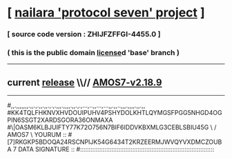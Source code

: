 
# [ [nailara 'protocol seven' project](http://nailara.network/) ]

### [ source code version : ZHIJFZFFGI-4455.0 ]

### ( this is the public domain [license](../license)d 'base' branch )
---
## current [release](https://github.com/nailara-technologies/protocol-7/releases) \\\\// [AMOS7-v2.18.9](https://github.com/nailara-technologies/protocol-7/releases/tag/AMOS7-v2.18.9)
---

#,,.,,,,,,,.,,.,.,,.,,.,.,.,,,.,,,,.,,.,.,...,..,,...,...,,.,,..,,,.,,,,.,,.,,
#KK4TQLFHKNVXHVDOUIPUHV4PSHYDOLKHTLQYMGSFPGG5NHGD4OGPIN6SSGT2XARDSGORA36ONMAXA
#\\\|OASM6KLBJUIFTY77K72O756N7BIF6IDDVKBXMLG3CEBLSBIU45G \ / AMOS7 \ YOURUM ::
#\[7]RKGKP5BDOQA24RSCNPIJK54G6434T2KRZEERMJWVQYVXDMCZOUBA 7  DATA SIGNATURE ::
#:::::::::::::::::::::::::::::::::::::::::::::::::::::::::::::::::::::::::::::
